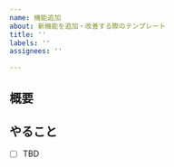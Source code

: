 ```yaml
---
name: 機能追加
about: 新機能を追加・改善する際のテンプレート
title: ''
labels: ''
assignees: ''

---
```


## 概要

## やること
- [ ] TBD
